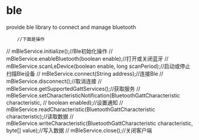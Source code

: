 # ble
provide ble  library to connect and manage bluetooth



        //下面是操作
//        mBleService.initialize();//Ble初始化操作
//        mBleService.enableBluetooth(boolean enable);//打开或关闭蓝牙
//        mBleService.scanLeDevice(boolean enable, long scanPeriod);//启动或停止扫描Ble设备
//        mBleService.connect(String address);//连接Ble
//        mBleService.disconnect();//取消连接
//        mBleService.getSupportedGattServices();//获取服务
//        mBleService.setCharacteristicNotification(BluetoothGattCharacteristic characteristic,
//        boolean enabled);//设置通知
//        mBleService.readCharacteristic(BluetoothGattCharacteristic characteristic);//读取数据
//        mBleService.writeCharacteristic(BluetoothGattCharacteristic characteristic, byte[] value);//写入数据
//        mBleService.close();//关闭客户端

